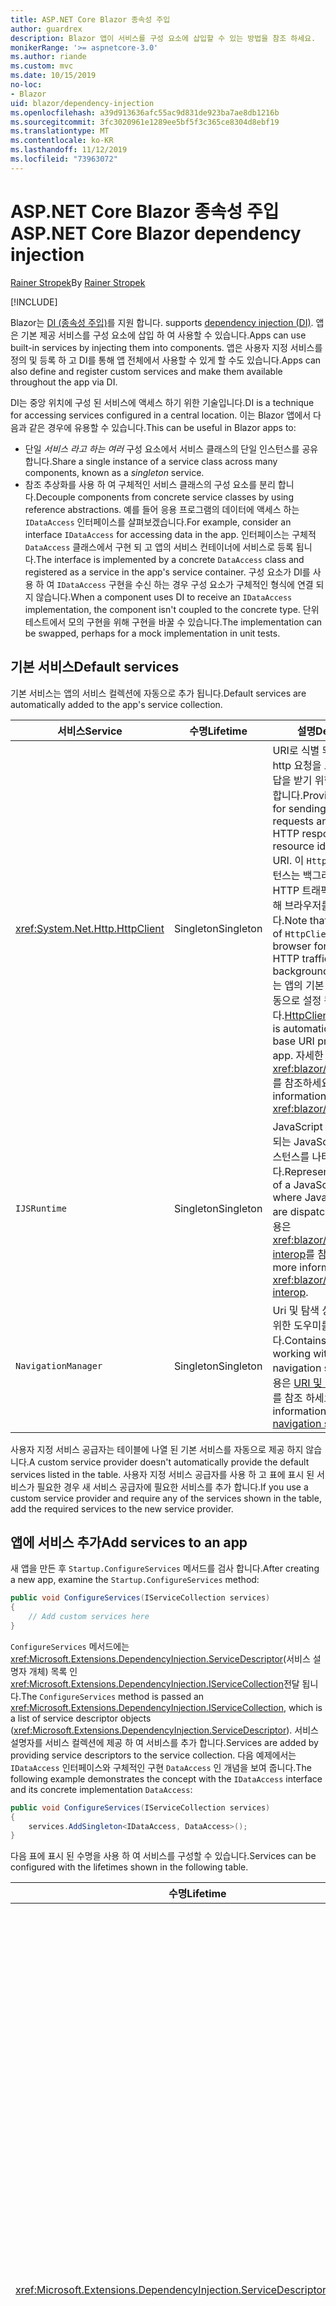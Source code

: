 ```yaml
---
title: ASP.NET Core Blazor 종속성 주입
author: guardrex
description: Blazor 앱이 서비스를 구성 요소에 삽입할 수 있는 방법을 참조 하세요.
monikerRange: '>= aspnetcore-3.0'
ms.author: riande
ms.custom: mvc
ms.date: 10/15/2019
no-loc:
- Blazor
uid: blazor/dependency-injection
ms.openlocfilehash: a39d913636afc55ac9d831de923ba7ae8db1216b
ms.sourcegitcommit: 3fc3020961e1289ee5bf5f3c365ce8304d8ebf19
ms.translationtype: MT
ms.contentlocale: ko-KR
ms.lasthandoff: 11/12/2019
ms.locfileid: "73963072"
---
```

# <a name="aspnet-core-opno-locblazor-dependency-injection"></a><span data-ttu-id="22fa1-103">ASP.NET Core Blazor 종속성 주입</span><span class="sxs-lookup"><span data-stu-id="22fa1-103">ASP.NET Core Blazor dependency injection</span></span>

<span data-ttu-id="22fa1-104">[Rainer Stropek](https://www.timecockpit.com)</span><span class="sxs-lookup"><span data-stu-id="22fa1-104">By [Rainer Stropek](https://www.timecockpit.com)</span></span>

[!INCLUDE[](~/includes/blazorwasm-preview-notice.md)]

Blazor<span data-ttu-id="22fa1-105">는 [DI (종속성 주입)](xref:fundamentals/dependency-injection)를 지원 합니다.</span><span class="sxs-lookup"><span data-stu-id="22fa1-105"> supports [dependency injection (DI)](xref:fundamentals/dependency-injection).</span></span> <span data-ttu-id="22fa1-106">앱은 기본 제공 서비스를 구성 요소에 삽입 하 여 사용할 수 있습니다.</span><span class="sxs-lookup"><span data-stu-id="22fa1-106">Apps can use built-in services by injecting them into components.</span></span> <span data-ttu-id="22fa1-107">앱은 사용자 지정 서비스를 정의 및 등록 하 고 DI를 통해 앱 전체에서 사용할 수 있게 할 수도 있습니다.</span><span class="sxs-lookup"><span data-stu-id="22fa1-107">Apps can also define and register custom services and make them available throughout the app via DI.</span></span>

<span data-ttu-id="22fa1-108">DI는 중앙 위치에 구성 된 서비스에 액세스 하기 위한 기술입니다.</span><span class="sxs-lookup"><span data-stu-id="22fa1-108">DI is a technique for accessing services configured in a central location.</span></span> <span data-ttu-id="22fa1-109">이는 Blazor 앱에서 다음과 같은 경우에 유용할 수 있습니다.</span><span class="sxs-lookup"><span data-stu-id="22fa1-109">This can be useful in Blazor apps to:</span></span>

* <span data-ttu-id="22fa1-110">단일 *서비스 라고 하는 여러* 구성 요소에서 서비스 클래스의 단일 인스턴스를 공유 합니다.</span><span class="sxs-lookup"><span data-stu-id="22fa1-110">Share a single instance of a service class across many components, known as a *singleton* service.</span></span>
* <span data-ttu-id="22fa1-111">참조 추상화를 사용 하 여 구체적인 서비스 클래스의 구성 요소를 분리 합니다.</span><span class="sxs-lookup"><span data-stu-id="22fa1-111">Decouple components from concrete service classes by using reference abstractions.</span></span> <span data-ttu-id="22fa1-112">예를 들어 응용 프로그램의 데이터에 액세스 하는 `IDataAccess` 인터페이스를 살펴보겠습니다.</span><span class="sxs-lookup"><span data-stu-id="22fa1-112">For example, consider an interface `IDataAccess` for accessing data in the app.</span></span> <span data-ttu-id="22fa1-113">인터페이스는 구체적 `DataAccess` 클래스에서 구현 되 고 앱의 서비스 컨테이너에 서비스로 등록 됩니다.</span><span class="sxs-lookup"><span data-stu-id="22fa1-113">The interface is implemented by a concrete `DataAccess` class and registered as a service in the app's service container.</span></span> <span data-ttu-id="22fa1-114">구성 요소가 DI를 사용 하 여 `IDataAccess` 구현을 수신 하는 경우 구성 요소가 구체적인 형식에 연결 되지 않습니다.</span><span class="sxs-lookup"><span data-stu-id="22fa1-114">When a component uses DI to receive an `IDataAccess` implementation, the component isn't coupled to the concrete type.</span></span> <span data-ttu-id="22fa1-115">단위 테스트에서 모의 구현을 위해 구현을 바꿀 수 있습니다.</span><span class="sxs-lookup"><span data-stu-id="22fa1-115">The implementation can be swapped, perhaps for a mock implementation in unit tests.</span></span>

## <a name="default-services"></a><span data-ttu-id="22fa1-116">기본 서비스</span><span class="sxs-lookup"><span data-stu-id="22fa1-116">Default services</span></span>

<span data-ttu-id="22fa1-117">기본 서비스는 앱의 서비스 컬렉션에 자동으로 추가 됩니다.</span><span class="sxs-lookup"><span data-stu-id="22fa1-117">Default services are automatically added to the app's service collection.</span></span>

| <span data-ttu-id="22fa1-118">서비스</span><span class="sxs-lookup"><span data-stu-id="22fa1-118">Service</span></span> | <span data-ttu-id="22fa1-119">수명</span><span class="sxs-lookup"><span data-stu-id="22fa1-119">Lifetime</span></span> | <span data-ttu-id="22fa1-120">설명</span><span class="sxs-lookup"><span data-stu-id="22fa1-120">Description</span></span> |
| ------- | -------- | ----------- |
| <xref:System.Net.Http.HttpClient> | <span data-ttu-id="22fa1-121">Singleton</span><span class="sxs-lookup"><span data-stu-id="22fa1-121">Singleton</span></span> | <span data-ttu-id="22fa1-122">URI로 식별 되는 리소스에서 http 요청을 보내고 HTTP 응답을 받기 위한 메서드를 제공 합니다.</span><span class="sxs-lookup"><span data-stu-id="22fa1-122">Provides methods for sending HTTP requests and receiving HTTP responses from a resource identified by a URI.</span></span> <span data-ttu-id="22fa1-123">이 `HttpClient`의 인스턴스는 백그라운드에서 HTTP 트래픽을 처리 하기 위해 브라우저를 사용 합니다.</span><span class="sxs-lookup"><span data-stu-id="22fa1-123">Note that this instance of `HttpClient` uses the browser for handling the HTTP traffic in the background.</span></span> <span data-ttu-id="22fa1-124">[BaseAddress](xref:System.Net.Http.HttpClient.BaseAddress) 는 앱의 기본 URI 접두사로 자동으로 설정 됩니다.</span><span class="sxs-lookup"><span data-stu-id="22fa1-124">[HttpClient.BaseAddress](xref:System.Net.Http.HttpClient.BaseAddress) is automatically set to the base URI prefix of the app.</span></span> <span data-ttu-id="22fa1-125">자세한 내용은 <xref:blazor/call-web-api>를 참조하세요.</span><span class="sxs-lookup"><span data-stu-id="22fa1-125">For more information, see <xref:blazor/call-web-api>.</span></span> |
| `IJSRuntime` | <span data-ttu-id="22fa1-126">Singleton</span><span class="sxs-lookup"><span data-stu-id="22fa1-126">Singleton</span></span> | <span data-ttu-id="22fa1-127">JavaScript 호출이 디스패치되는 JavaScript 런타임의 인스턴스를 나타냅니다.</span><span class="sxs-lookup"><span data-stu-id="22fa1-127">Represents an instance of a JavaScript runtime where JavaScript calls are dispatched.</span></span> <span data-ttu-id="22fa1-128">자세한 내용은 <xref:blazor/javascript-interop>를 참조하세요.</span><span class="sxs-lookup"><span data-stu-id="22fa1-128">For more information, see <xref:blazor/javascript-interop>.</span></span> |
| `NavigationManager` | <span data-ttu-id="22fa1-129">Singleton</span><span class="sxs-lookup"><span data-stu-id="22fa1-129">Singleton</span></span> | <span data-ttu-id="22fa1-130">Uri 및 탐색 상태를 사용 하기 위한 도우미를 포함 합니다.</span><span class="sxs-lookup"><span data-stu-id="22fa1-130">Contains helpers for working with URIs and navigation state.</span></span> <span data-ttu-id="22fa1-131">자세한 내용은 [URI 및 탐색 상태 도우미](xref:blazor/routing#uri-and-navigation-state-helpers)를 참조 하세요.</span><span class="sxs-lookup"><span data-stu-id="22fa1-131">For more information, see [URI and navigation state helpers](xref:blazor/routing#uri-and-navigation-state-helpers).</span></span> |

<span data-ttu-id="22fa1-132">사용자 지정 서비스 공급자는 테이블에 나열 된 기본 서비스를 자동으로 제공 하지 않습니다.</span><span class="sxs-lookup"><span data-stu-id="22fa1-132">A custom service provider doesn't automatically provide the default services listed in the table.</span></span> <span data-ttu-id="22fa1-133">사용자 지정 서비스 공급자를 사용 하 고 표에 표시 된 서비스가 필요한 경우 새 서비스 공급자에 필요한 서비스를 추가 합니다.</span><span class="sxs-lookup"><span data-stu-id="22fa1-133">If you use a custom service provider and require any of the services shown in the table, add the required services to the new service provider.</span></span>

## <a name="add-services-to-an-app"></a><span data-ttu-id="22fa1-134">앱에 서비스 추가</span><span class="sxs-lookup"><span data-stu-id="22fa1-134">Add services to an app</span></span>

<span data-ttu-id="22fa1-135">새 앱을 만든 후 `Startup.ConfigureServices` 메서드를 검사 합니다.</span><span class="sxs-lookup"><span data-stu-id="22fa1-135">After creating a new app, examine the `Startup.ConfigureServices` method:</span></span>

```csharp
public void ConfigureServices(IServiceCollection services)
{
    // Add custom services here
}
```

<span data-ttu-id="22fa1-136">`ConfigureServices` 메서드에는<xref:Microsoft.Extensions.DependencyInjection.ServiceDescriptor>(서비스 설명자 개체) 목록 인 <xref:Microsoft.Extensions.DependencyInjection.IServiceCollection>전달 됩니다.</span><span class="sxs-lookup"><span data-stu-id="22fa1-136">The `ConfigureServices` method is passed an <xref:Microsoft.Extensions.DependencyInjection.IServiceCollection>, which is a list of service descriptor objects (<xref:Microsoft.Extensions.DependencyInjection.ServiceDescriptor>).</span></span> <span data-ttu-id="22fa1-137">서비스 설명자를 서비스 컬렉션에 제공 하 여 서비스를 추가 합니다.</span><span class="sxs-lookup"><span data-stu-id="22fa1-137">Services are added by providing service descriptors to the service collection.</span></span> <span data-ttu-id="22fa1-138">다음 예제에서는 `IDataAccess` 인터페이스와 구체적인 구현 `DataAccess` 인 개념을 보여 줍니다.</span><span class="sxs-lookup"><span data-stu-id="22fa1-138">The following example demonstrates the concept with the `IDataAccess` interface and its concrete implementation `DataAccess`:</span></span>

```csharp
public void ConfigureServices(IServiceCollection services)
{
    services.AddSingleton<IDataAccess, DataAccess>();
}
```

<span data-ttu-id="22fa1-139">다음 표에 표시 된 수명을 사용 하 여 서비스를 구성할 수 있습니다.</span><span class="sxs-lookup"><span data-stu-id="22fa1-139">Services can be configured with the lifetimes shown in the following table.</span></span>

| <span data-ttu-id="22fa1-140">수명</span><span class="sxs-lookup"><span data-stu-id="22fa1-140">Lifetime</span></span> | <span data-ttu-id="22fa1-141">설명</span><span class="sxs-lookup"><span data-stu-id="22fa1-141">Description</span></span> |
| -------- | ----------- |
| <xref:Microsoft.Extensions.DependencyInjection.ServiceDescriptor.Scoped*> | Blazor<span data-ttu-id="22fa1-142"> Weasembomapps는 현재 DI 범위의 개념을가지고 있지 않습니다.</span><span class="sxs-lookup"><span data-stu-id="22fa1-142"> WebAssembly apps don't currently have a concept of DI scopes.</span></span> <span data-ttu-id="22fa1-143">`Scoped`등록 된 서비스는 `Singleton` 서비스 처럼 작동 합니다.</span><span class="sxs-lookup"><span data-stu-id="22fa1-143">`Scoped`-registered services behave like `Singleton` services.</span></span> <span data-ttu-id="22fa1-144">그러나 Blazor 서버 호스팅 모델은 `Scoped` 수명을 지원 합니다.</span><span class="sxs-lookup"><span data-stu-id="22fa1-144">However, the Blazor Server hosting model supports the `Scoped` lifetime.</span></span> <span data-ttu-id="22fa1-145">Blazor Server 앱에서 범위가 지정 된 서비스 등록 범위는 *연결*로 지정 됩니다.</span><span class="sxs-lookup"><span data-stu-id="22fa1-145">In Blazor Server apps, a scoped service registration is scoped to the *connection*.</span></span> <span data-ttu-id="22fa1-146">따라서 현재 사용자로 범위를 지정 해야 하는 서비스에 대해 범위 지정 서비스를 사용 하는 것이 좋습니다. 현재 의도는 브라우저에서 클라이언트 쪽을 실행 하는 경우에도 마찬가지입니다.</span><span class="sxs-lookup"><span data-stu-id="22fa1-146">For this reason, using scoped services is preferred for services that should be scoped to the current user, even if the current intent is to run client-side in the browser.</span></span> |
| <xref:Microsoft.Extensions.DependencyInjection.ServiceDescriptor.Singleton*> | <span data-ttu-id="22fa1-147">DI는 서비스의 *단일 인스턴스* 를 만듭니다.</span><span class="sxs-lookup"><span data-stu-id="22fa1-147">DI creates a *single instance* of the service.</span></span> <span data-ttu-id="22fa1-148">`Singleton` 서비스를 필요로 하는 모든 구성 요소는 동일한 서비스의 인스턴스를 수신 합니다.</span><span class="sxs-lookup"><span data-stu-id="22fa1-148">All components requiring a `Singleton` service receive an instance of the same service.</span></span> |
| <xref:Microsoft.Extensions.DependencyInjection.ServiceDescriptor.Transient*> | <span data-ttu-id="22fa1-149">구성 요소가 서비스 컨테이너에서 `Transient` 서비스의 인스턴스를 가져올 때마다 서비스의 *새 인스턴스* 를 수신 합니다.</span><span class="sxs-lookup"><span data-stu-id="22fa1-149">Whenever a component obtains an instance of a `Transient` service from the service container, it receives a *new instance* of the service.</span></span> |

<span data-ttu-id="22fa1-150">DI 시스템은 ASP.NET Core에서 DI 시스템을 기반으로 합니다.</span><span class="sxs-lookup"><span data-stu-id="22fa1-150">The DI system is based on the DI system in ASP.NET Core.</span></span> <span data-ttu-id="22fa1-151">자세한 내용은 <xref:fundamentals/dependency-injection>를 참조하세요.</span><span class="sxs-lookup"><span data-stu-id="22fa1-151">For more information, see <xref:fundamentals/dependency-injection>.</span></span>

## <a name="request-a-service-in-a-component"></a><span data-ttu-id="22fa1-152">구성 요소에서 서비스 요청</span><span class="sxs-lookup"><span data-stu-id="22fa1-152">Request a service in a component</span></span>

<span data-ttu-id="22fa1-153">서비스 컬렉션에 서비스를 추가한 후에는 [\@inject](xref:mvc/views/razor#inject) Razor 지시어를 사용 하 여 서비스를 구성 요소에 삽입 합니다.</span><span class="sxs-lookup"><span data-stu-id="22fa1-153">After services are added to the service collection, inject the services into the components using the [\@inject](xref:mvc/views/razor#inject) Razor directive.</span></span> <span data-ttu-id="22fa1-154">`@inject`에는 두 개의 매개 변수가 있습니다.</span><span class="sxs-lookup"><span data-stu-id="22fa1-154">`@inject` has two parameters:</span></span>

* <span data-ttu-id="22fa1-155">Type &ndash; 삽입할 서비스의 형식입니다.</span><span class="sxs-lookup"><span data-stu-id="22fa1-155">Type &ndash; The type of the service to inject.</span></span>
* <span data-ttu-id="22fa1-156">속성 &ndash; 삽입 된 app service를 받는 속성의 이름입니다.</span><span class="sxs-lookup"><span data-stu-id="22fa1-156">Property &ndash; The name of the property receiving the injected app service.</span></span> <span data-ttu-id="22fa1-157">속성에는 수동으로 만들 필요가 없습니다.</span><span class="sxs-lookup"><span data-stu-id="22fa1-157">The property doesn't require manual creation.</span></span> <span data-ttu-id="22fa1-158">컴파일러가 속성을 만듭니다.</span><span class="sxs-lookup"><span data-stu-id="22fa1-158">The compiler creates the property.</span></span>

<span data-ttu-id="22fa1-159">자세한 내용은 <xref:mvc/views/dependency-injection>를 참조하세요.</span><span class="sxs-lookup"><span data-stu-id="22fa1-159">For more information, see <xref:mvc/views/dependency-injection>.</span></span>

<span data-ttu-id="22fa1-160">여러 `@inject` 문을 사용 하 여 여러 서비스를 삽입 합니다.</span><span class="sxs-lookup"><span data-stu-id="22fa1-160">Use multiple `@inject` statements to inject different services.</span></span>

<span data-ttu-id="22fa1-161">다음 예제에서는 `@inject`을 사용하는 방법을 보여 줍니다.</span><span class="sxs-lookup"><span data-stu-id="22fa1-161">The following example shows how to use `@inject`.</span></span> <span data-ttu-id="22fa1-162">`Services.IDataAccess` 구현 하는 서비스는 구성 요소의 속성 `DataRepository`에 삽입 됩니다.</span><span class="sxs-lookup"><span data-stu-id="22fa1-162">The service implementing `Services.IDataAccess` is injected into the component's property `DataRepository`.</span></span> <span data-ttu-id="22fa1-163">코드가 `IDataAccess` 추상화를 사용 하는 방법에 유의 하세요.</span><span class="sxs-lookup"><span data-stu-id="22fa1-163">Note how the code is only using the `IDataAccess` abstraction:</span></span>

[!code-cshtml[](dependency-injection/samples_snapshot/3.x/CustomerList.razor?highlight=2-3,23)]

<span data-ttu-id="22fa1-164">내부적으로 생성 된 속성 (`DataRepository`)은 `InjectAttribute` 특성으로 데코 레이트 됩니다.</span><span class="sxs-lookup"><span data-stu-id="22fa1-164">Internally, the generated property (`DataRepository`) is decorated with the `InjectAttribute` attribute.</span></span> <span data-ttu-id="22fa1-165">일반적으로이 특성은 직접 사용 되지 않습니다.</span><span class="sxs-lookup"><span data-stu-id="22fa1-165">Typically, this attribute isn't used directly.</span></span> <span data-ttu-id="22fa1-166">구성 요소에 기본 클래스가 필요 하 고 기본 클래스에도 삽입 된 속성이 필요 하면 `InjectAttribute`을 수동으로 추가 합니다.</span><span class="sxs-lookup"><span data-stu-id="22fa1-166">If a base class is required for components and injected properties are also required for the base class, manually add the `InjectAttribute`:</span></span>

```csharp
public class ComponentBase : IComponent
{
    // DI works even if using the InjectAttribute in a component's base class.
    [Inject]
    protected IDataAccess DataRepository { get; set; }
    ...
}
```

<span data-ttu-id="22fa1-167">기본 클래스에서 파생 된 구성 요소에서는 `@inject` 지시문이 필요 하지 않습니다.</span><span class="sxs-lookup"><span data-stu-id="22fa1-167">In components derived from the base class, the `@inject` directive isn't required.</span></span> <span data-ttu-id="22fa1-168">기본 클래스의 `InjectAttribute` 이면 충분 합니다.</span><span class="sxs-lookup"><span data-stu-id="22fa1-168">The `InjectAttribute` of the base class is sufficient:</span></span>

```cshtml
@page "/demo"
@inherits ComponentBase

<h1>Demo Component</h1>
```

## <a name="use-di-in-services"></a><span data-ttu-id="22fa1-169">서비스에서 DI 사용</span><span class="sxs-lookup"><span data-stu-id="22fa1-169">Use DI in services</span></span>

<span data-ttu-id="22fa1-170">복잡 한 서비스에는 추가 서비스가 필요할 수 있습니다.</span><span class="sxs-lookup"><span data-stu-id="22fa1-170">Complex services might require additional services.</span></span> <span data-ttu-id="22fa1-171">이전 예제에서는 `DataAccess` `HttpClient` 기본 서비스를 요구할 수 있습니다.</span><span class="sxs-lookup"><span data-stu-id="22fa1-171">In the prior example, `DataAccess` might require the `HttpClient` default service.</span></span> <span data-ttu-id="22fa1-172">`@inject` (또는 `InjectAttribute`)은 서비스에서 사용할 수 없습니다.</span><span class="sxs-lookup"><span data-stu-id="22fa1-172">`@inject` (or the `InjectAttribute`) isn't available for use in services.</span></span> <span data-ttu-id="22fa1-173">대신 *생성자 삽입* 을 사용 해야 합니다.</span><span class="sxs-lookup"><span data-stu-id="22fa1-173">*Constructor injection* must be used instead.</span></span> <span data-ttu-id="22fa1-174">서비스의 생성자에 매개 변수를 추가 하 여 필요한 서비스를 추가 합니다.</span><span class="sxs-lookup"><span data-stu-id="22fa1-174">Required services are added by adding parameters to the service's constructor.</span></span> <span data-ttu-id="22fa1-175">DI는 서비스를 만들 때 생성자에 필요한 서비스를 인식 하 여 적절 하 게 제공 합니다.</span><span class="sxs-lookup"><span data-stu-id="22fa1-175">When DI creates the service, it recognizes the services it requires in the constructor and provides them accordingly.</span></span>

```csharp
public class DataAccess : IDataAccess
{
    // The constructor receives an HttpClient via dependency
    // injection. HttpClient is a default service.
    public DataAccess(HttpClient client)
    {
        ...
    }
}
```

<span data-ttu-id="22fa1-176">생성자 삽입에 대 한 필수 조건:</span><span class="sxs-lookup"><span data-stu-id="22fa1-176">Prerequisites for constructor injection:</span></span>

* <span data-ttu-id="22fa1-177">모든 인수를 DI에서 수행할 수 있는 생성자가 하나 있어야 합니다.</span><span class="sxs-lookup"><span data-stu-id="22fa1-177">One constructor must exist whose arguments can all be fulfilled by DI.</span></span> <span data-ttu-id="22fa1-178">DI에서 다루지 않는 추가 매개 변수는 기본값을 지정 하는 경우 허용 됩니다.</span><span class="sxs-lookup"><span data-stu-id="22fa1-178">Additional parameters not covered by DI are allowed if they specify default values.</span></span>
* <span data-ttu-id="22fa1-179">적용 가능한 생성자는 *public*이어야 합니다.</span><span class="sxs-lookup"><span data-stu-id="22fa1-179">The applicable constructor must be *public*.</span></span>
* <span data-ttu-id="22fa1-180">적용 가능한 생성자가 하나 있어야 합니다.</span><span class="sxs-lookup"><span data-stu-id="22fa1-180">One applicable constructor must exist.</span></span> <span data-ttu-id="22fa1-181">모호성을 발생 시 DI는 예외를 throw 합니다.</span><span class="sxs-lookup"><span data-stu-id="22fa1-181">In case of an ambiguity, DI throws an exception.</span></span>

## <a name="utility-base-component-classes-to-manage-a-di-scope"></a><span data-ttu-id="22fa1-182">DI 범위를 관리 하는 유틸리티 기본 구성 요소 클래스</span><span class="sxs-lookup"><span data-stu-id="22fa1-182">Utility base component classes to manage a DI scope</span></span>

<span data-ttu-id="22fa1-183">ASP.NET Core 앱에서 범위가 지정 된 서비스는 일반적으로 현재 요청으로 범위가 지정 됩니다.</span><span class="sxs-lookup"><span data-stu-id="22fa1-183">In ASP.NET Core apps, scoped services are typically scoped to the current request.</span></span> <span data-ttu-id="22fa1-184">요청이 완료 된 후에는 모든 범위 지정 또는 임시 서비스가 DI 시스템에 의해 삭제 됩니다.</span><span class="sxs-lookup"><span data-stu-id="22fa1-184">After the request completes, any scoped or transient services are disposed by the DI system.</span></span> <span data-ttu-id="22fa1-185">Blazor Server 앱에서 요청 범위는 클라이언트 연결 기간 동안 지속 되므로 임시 및 범위가 지정 된 서비스가 예상 보다 훨씬 오래 지속 될 수 있습니다.</span><span class="sxs-lookup"><span data-stu-id="22fa1-185">In Blazor Server apps, the request scope lasts for the duration of the client connection, which can result in transient and scoped services living much longer than expected.</span></span>

<span data-ttu-id="22fa1-186">서비스 범위를 구성 요소의 수명으로 범위를 지정할 때는 `OwningComponentBase` 및 `OwningComponentBase<TService>` 기본 클래스를 사용할 수 있습니다.</span><span class="sxs-lookup"><span data-stu-id="22fa1-186">To scope services to the lifetime of a component, can use the `OwningComponentBase` and `OwningComponentBase<TService>` base classes.</span></span> <span data-ttu-id="22fa1-187">이러한 기본 클래스는 구성 요소의 수명으로 범위가 지정 된 서비스를 확인 하는 `IServiceProvider` 형식의 `ScopedServices` 속성을 노출 합니다.</span><span class="sxs-lookup"><span data-stu-id="22fa1-187">These base classes expose a `ScopedServices` property of type `IServiceProvider` that resolve services that are scoped to the lifetime of the component.</span></span> <span data-ttu-id="22fa1-188">Razor의 기본 클래스에서 상속 되는 구성 요소를 작성 하려면 `@inherits` 지시문을 사용 합니다.</span><span class="sxs-lookup"><span data-stu-id="22fa1-188">To author a component that inherits from a base class in Razor, use the `@inherits` directive.</span></span>

```cshtml
@page "/users"
@attribute [Authorize]
@inherits OwningComponentBase<Data.ApplicationDbContext>

<h1>Users (@Service.Users.Count())</h1>
<ul>
    @foreach (var user in Service.Users)
    {
        <li>@user.UserName</li>
    }
</ul>
```

> [!NOTE]
> <span data-ttu-id="22fa1-189">`@inject` 또는 `InjectAttribute`를 사용 하 여 구성 요소에 삽입 되는 서비스는 구성 요소의 범위에 생성 되지 않으며 요청 범위에 연결 됩니다.</span><span class="sxs-lookup"><span data-stu-id="22fa1-189">Services injected into the component using `@inject` or the `InjectAttribute` aren't created in the component's scope and are tied to the request scope.</span></span>

## <a name="additional-resources"></a><span data-ttu-id="22fa1-190">추가 자료</span><span class="sxs-lookup"><span data-stu-id="22fa1-190">Additional resources</span></span>

* <xref:fundamentals/dependency-injection>
* <xref:mvc/views/dependency-injection>
